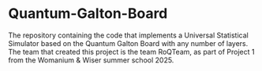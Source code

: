 # Quantum-Galton-Board
The repository containing the code that implements a Universal Statistical Simulator based on the Quantum Galton Board with any number of layers. The team that created this project is the team RoQTeam, as part of Project 1 from the Womanium & Wiser summer school 2025. 
